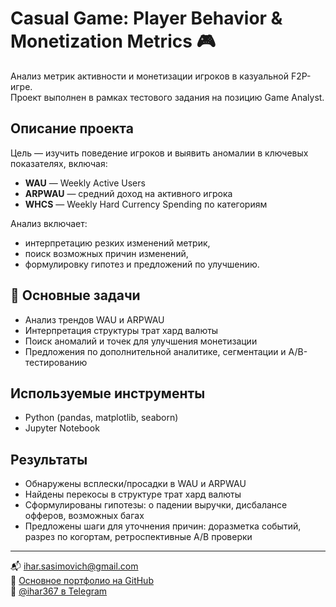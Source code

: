 # Casual Game: Player Behavior & Monetization Metrics 🎮

Анализ метрик активности и монетизации игроков в казуальной F2P-игре.  
Проект выполнен в рамках тестового задания на позицию Game Analyst.

## Описание проекта

Цель — изучить поведение игроков и выявить аномалии в ключевых показателях, включая:
- **WAU** — Weekly Active Users  
- **ARPWAU** — средний доход на активного игрока  
- **WHCS** — Weekly Hard Currency Spending по категориям  

Анализ включает:
- интерпретацию резких изменений метрик,
- поиск возможных причин изменений,
- формулировку гипотез и предложений по улучшению.

## 🎯 Основные задачи

- Анализ трендов WAU и ARPWAU  
- Интерпретация структуры трат хард валюты  
- Поиск аномалий и точек для улучшения монетизации  
- Предложения по дополнительной аналитике, сегментации и A/B-тестированию


## Используемые инструменты

- Python (pandas, matplotlib, seaborn)
- Jupyter Notebook


## Результаты

- Обнаружены всплески/просадки в WAU и ARPWAU  
- Найдены перекосы в структуре трат хард валюты  
- Сформулированы гипотезы: о падении выручки, дисбалансе офферов, возможных багах  
- Предложены шаги для уточнения причин: доразметка событий, разрез по когортам, ретроспективные A/B проверки  

---

📬 [ihar.sasimovich@gmail.com](mailto:ihar.sasimovich@gmail.com)  
📁 [Основное портфолио на GitHub](https://github.com/i-sasimovich/data_analytics_portfolio)  
📱 [@ihar367 в Telegram](https://t.me/ihar367)
